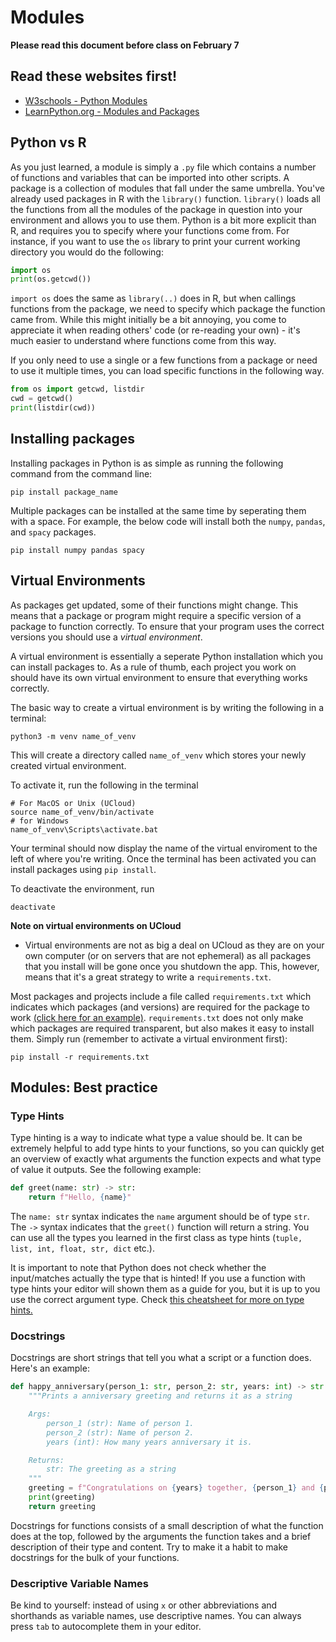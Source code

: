 # Modules

**Please read this document before class on February 7**

## Read these websites first!

- [W3schools - Python Modules](https://www.w3schools.com/python/python_modules.asp)
- [LearnPython.org - Modules and Packages](https://www.learnpython.org/en/Modules_and_Packages)

## Python vs R
As you just learned, a module is simply a `.py` file which contains a number of functions and variables that can be imported into other scripts. A package is a collection of modules that fall under the same umbrella. You've already used packages in R with the `library()` function. `library()` loads all the functions from all the modules of the package in question into your environment and allows you to use them. Python is a bit more explicit than R, and requires you to specify where your functions come from. For instance, if you want to use the `os` library to print your current working directory you would do the following:

```py
import os
print(os.getcwd())
```

`import os` does the same as `library(..)` does in R, but when callings functions from the package, we need to specify which package the function came from. While this might initially be a bit annoying, you come to appreciate it when reading others' code (or re-reading your own) - it's much easier to understand where functions come from this way.

If you only need to use a single or a few functions from a package or need to use it multiple times, you can load specific functions in the following way. 
```py
from os import getcwd, listdir
cwd = getcwd()
print(listdir(cwd))
```

## Installing packages
Installing packages in Python is as simple as running the following command from the command line:

```
pip install package_name
```

Multiple packages can be installed at the same time by seperating them with a space. For example, the below code will install both the `numpy`, `pandas`, and `spacy` packages.

```
pip install numpy pandas spacy
```

## Virtual Environments
As packages get updated, some of their functions might change. This means that a package or program might require a specific version of a package to function correctly. To ensure that your program uses the correct versions you should use a _virtual environment_.

A virtual environment is essentially a seperate Python installation which you can install packages to. As a rule of thumb, each project you work on should have its own virtual environment to ensure that everything works correctly. 

The basic way to create a virtual environment is by writing the following in a terminal:

```
python3 -m venv name_of_venv
```
This will create a directory called `name_of_venv` which stores your newly created virtual environment. 

To activate it, run the following in the terminal
```
# For MacOS or Unix (UCloud)
source name_of_venv/bin/activate
# for Windows
name_of_venv\Scripts\activate.bat
```

Your terminal should now display the name of the virtual enviroment to the left of where you're writing. Once the terminal has been activated you can install packages using `pip install`. 

To deactivate the environment, run
```
deactivate
```

**Note on virtual environments on UCloud**
- Virtual environments are not as big a deal on UCloud as they are on your own computer (or on servers that are not ephemeral) as all packages that you install will be gone once you shutdown the app. This, however, means that it's a great strategy to write a `requirements.txt`.

Most packages and projects include a file called `requirements.txt` which indicates which packages (and versions) are required for the package to work [(click here for an example)](https://github.com/centre-for-humanities-computing/DaCy/blob/main/requirements.txt). `requirements.txt` does not only make which packages are required transparent, but also makes it easy to install them. Simply run (remember to activate a virtual environment first):

```
pip install -r requirements.txt
```

## Modules: Best practice
### Type Hints
Type hinting is a way to indicate what type a value should be. It can be extremely helpful to add type hints to your functions, so you can quickly get an overview of exactly what arguments the function expects and what type of value it outputs. See the following example:

```py
def greet(name: str) -> str:
    return f"Hello, {name}"
```
The `name: str` syntax indicates the `name` argument should be of type `str`. The `->` syntax indicates that the `greet()` function will return a string. You can use all the types you learned in the first class as type hints (`tuple, list, int, float, str, dict` etc.).

It is important to note that Python does not check whether the input/matches actually the type that is hinted! If you use a function with type hints your editor will shown them as a guide for you, but it is up to you use the correct argument type. Check [this cheatsheet for more on type hints.](https://mypy.readthedocs.io/en/stable/cheat_sheet_py3.html)

### Docstrings
Docstrings are short strings that tell you what a script or a function does. Here's an example:

```py
def happy_anniversary(person_1: str, person_2: str, years: int) -> str:
    """Prints a anniversary greeting and returns it as a string

    Args:
        person_1 (str): Name of person 1.
        person_2 (str): Name of person 2.
        years (int): How many years anniversary it is.

    Returns:
        str: The greeting as a string
    """
    greeting = f"Congratulations on {years} together, {person_1} and {person_2}!"
    print(greeting)
    return greeting
```
Docstrings for functions consists of a small description of what the function does at the top, followed by the arguments the function takes and a brief description of their type and content. Try to make it a habit to make docstrings for the bulk of your functions. 

### Descriptive Variable Names
Be kind to yourself: instead of using `x` or other abbreviations and shorthands as variable names, use descriptive names. You can always press `tab` to autocomplete them in your editor. 